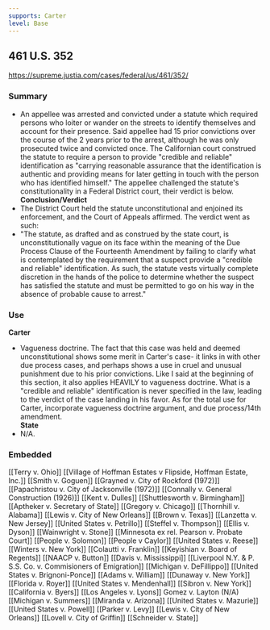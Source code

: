 ```yaml
---
supports: Carter
level: Base
---
```

##  461 U.S.  352

https://supreme.justia.com/cases/federal/us/461/352/
### Summary
* An appellee was arrested and convicted under a statute which required persons who loiter or wander on the streets to identify themselves and account for their presence. Said appellee had 15 prior convictions over the course of the 2 years prior to the arrest, although he was only prosecuted twice and convicted once. The Californian court construed the statute to require a person to provide "credible and reliable" identification as "carrying reasonable assurance that the identification is authentic and providing means for later getting in touch with the person who has identified himself." The appellee challenged the statute's constitutionality in a Federal District court, their verdict is below.
**Conclusion/Verdict**
* The District Court held the statute unconstitutional and enjoined its enforcement, and the Court of Appeals affirmed. The verdict went as such:
* "The statute, as drafted and as construed by the state court, is unconstitutionally vague on its face within the meaning of the Due Process Clause of the Fourteenth Amendment by failing to clarify what is contemplated by the requirement that a suspect provide a "credible and reliable" identification. As such, the statute vests virtually complete discretion in the hands of the police to determine whether the suspect has satisfied the statute and must be permitted to go on his way in the absence of probable cause to arrest."

### Use
**Carter**
* Vagueness doctrine. The fact that this case was held and deemed unconstitutional shows some merit in Carter's case- it links in with other due process cases, and perhaps shows a use in cruel and unusual punishment due to his prior convictions. Like I said at the beginning of this section, it also applies HEAVILY to vagueness doctrine. What is a "credible and reliable" identification is never specified in the law, leading to the verdict of the case landing in his favor. As for the total use for Carter, incorporate vagueness doctrine argument, and due process/14th amendment.          
**State** 
* N/A.
### Embedded

[[Terry v. Ohio]]
[[Village of Hoffman Estates v Flipside, Hoffman Estate, Inc.]]
[[Smith v. Goguen]]
[[Grayned v. City of Rockford (1972)]]
[[Papachristou v. City of Jacksonville (1972)]]
[[Connally v. General Construction (1926)]]
[[Kent v. Dulles]]
[[Shuttlesworth v. Birmingham]]
[[Aptheker v. Secretary of State]]
[[Gregory v. Chicago]]
[[Thornhill v. Alabama]]
[[Lewis v. City of New Orleans]]
[[Brown v. Texas]]
[[Lanzetta v. New Jersey]]
[[United States v. Petrillo]]
[[Steffel v. Thompson]]
[[Ellis v. Dyson]]
[[Wainwright v. Stone]]
[[Minnesota ex rel. Pearson v. Probate Court]]
[[People v. Solomon]]
[[People v Caylor]]
[[United States v. Reese]]
[[Winters v. New York]]
[[Colautti v. Franklin]]
[[Keyishian v. Board of Regents]]
[[NAACP v. Button]]
[[Davis v. Mississippi]]
[[Liverpool N.Y. & P. S.S. Co. v. Commisioners of Emigration]]
[[Michigan v. DeFillippo]]
[[United States v. Brignoni-Ponce]]
[[Adams v. William]]
[[Dunaway v. New York]]
[[Florida v. Royer]]
[[United States v. Mendenhall]]
[[Sibron v. New York]]
[[California v. Byers]]
[[Los Angeles v. Lyons]]
Gomez v. Layton (N/A)
[[Michigan v. Summers]]
[[Miranda v. Arizona]]
[[United States v. Mazurie]]
[[United States v. Powell]]
[[Parker v. Levy]]
[[Lewis v. City of New Orleans]]
[[Lovell v. City of Griffin]]
[[Schneider v. State]]
